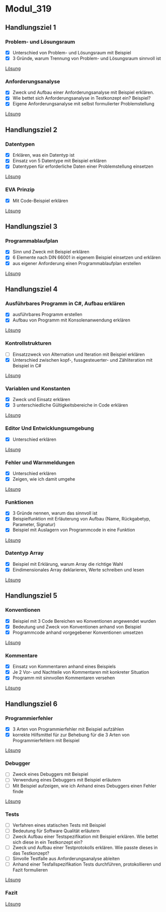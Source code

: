 # Modul_319

## Handlungsziel 1

### Problem- und Lösungsraum

- [x] Unterschied von Problem- und Lösungsraum mit Beispiel
- [x] 3 Gründe, warum Trennung von Problem- und Lösungsraum sinnvoll ist

[Lösung](./Problem_Lösungsraum/README.md)

### Anforderungsanalyse

- [x] Zweck und Aufbau einer Anforderungsanalyse mit Beispiel erklären.
- [x] Wie bettet sich Anforderungsanalyse in Testkonzept ein? Beispiel?
- [x] Eigene Anforderungsanalyse mit selbst formulierter Problemstellung

[Lösung](./Anforderungsanalyse/README.md)

## Handlungsziel 2

### Datentypen

- [x] Erklären, was ein Datentyp ist
- [x] Einsatz von 5 Datentype mit Beispiel erklären
- [x] Datentypen für erforderliche Daten einer Problemstellung einsetzen

[Lösung](./Code_1/Program.cs)

### EVA Prinzip

- [x] Mit Code-Beispiel erklären

[Lösung](./HZ2_EVA/Program.cs)

## Handlungsziel 3

### Programmablaufplan

- [x] Sinn und Zweck mit Beispiel erklären
- [x] 6 Elemente nach DIN 66001 in eigenem Beispiel einsetzen und erklären
- [x] aus eigener Anforderung einen Programmablaufplan erstellen

[Lösung](./PAP/README.md)

## Handlungsziel 4

### Ausführbares Programm in C#, Aufbau erklären

- [x] ausführbares Programm erstellen
- [x] Aufbau von Programm mit Konsolenanwendung erklären

[Lösung](./Code_1/Program.cs)

### Kontrollstrukturen

- [ ] Einsatzzweck von Alternation und Iteration mit Beispiel erklären
- [x] Unterschied zwischen kopf-, fussgesteuerter- und Zähliteration mit Beispiel in C#

[Lösung](./HZ4_3/README.md)

### Variablen und Konstanten

- [x] Zweck und Einsatz erklären
- [x] 3 unterschiedliche Gültigkeitsbereiche in Code erklären

[Lösung](./HZ4_4/README.md)

### Editor Und Entwicklungsumgebung

- [x] Unterschied erklären

[Lösung](./HZ4_5/README.md)

### Fehler und Warnmeldungen

- [x] Unterschied erklären
- [x] Zeigen, wie ich damit umgehe

[Lösung](./HZ4_6/README.md)

### Funktionen

- [x] 3 Gründe nennen, warum das sinnvoll ist
- [x] Beispielfunktion mit Erläuterung von Aufbau (Name, Rückgabetyp, Parameter, Signatur)
- [x] Beispiel mit Auslagern von Programmcode in eine Funktion

[Lösung](./Funk/README.md)

### Datentyp Array

- [x] Beispiel mit Erklärung, warum Array die richtige Wahl
- [x] Eindimensionales Array deklarieren, Werte schreiben und lesen

[Lösung](./Array/README.md)

## Handlungsziel 5

### Konventionen

- [x] Beispiel mit 3 Code Bereichen wo Konventionen angewendet wurden
- [x] Bedeutung und Zweck von Konventionen anhand von Beispiel
- [x] Programmcode anhand vorgegebener Konventionen umsetzen

[Lösung](./Konventionen/README.md)

### Kommentare

- [x] Einsatz von Kommentaren anhand eines Beispiels
- [x] Je 2 Vor- und Nachteile von Kommentaren mit konkreter Situation
- [x] Programm mit sinnvollen Kommentaren versehen

[Lösung](./HZ2_EVA)

## Handlungsziel 6

### Programmierfehler

- [x] 3 Arten von Programmierfehler mit Beispiel aufzählen
- [x] korrekte Hilfsmittel für zur Behebung für die 3 Arten von Programmierfehlern mit Beispiel

[Lösung](./Fehler/README.md)

### Debugger

- [ ] Zweck eines Debuggers mit Beispiel
- [ ] Verwendung eines Debuggers mit Beispiel erläutern
- [ ] Mit Beispiel aufzeigen, wie ich Anhand eines Debuggers einen Fehler finde

[Lösung](./Debugger/README.md)

### Tests

- [ ] Verfahren eines statischen Tests mit Beispiel
- [ ] Bedeutung für Software Qualität erläutern
- [ ] Zweck Aufbau einer Testspezifikation mit Beispiel erklären. Wie bettet sich diese in ein Testkonzept ein?
- [ ] Zweck und Aufbau einer Testprotokolls erklären. Wie passte dieses in das Testkonzept?
- [ ] Sinvolle Testfalle aus Anforderungsanalyse ableiten
- [ ] Anhand einer Tesfallspezifikation Tests durchführen, protokollieren und Fazit formulieren

[Lösung](./Tests/README.md)

### Fazit

[Lösung](./Fazit/README.md)